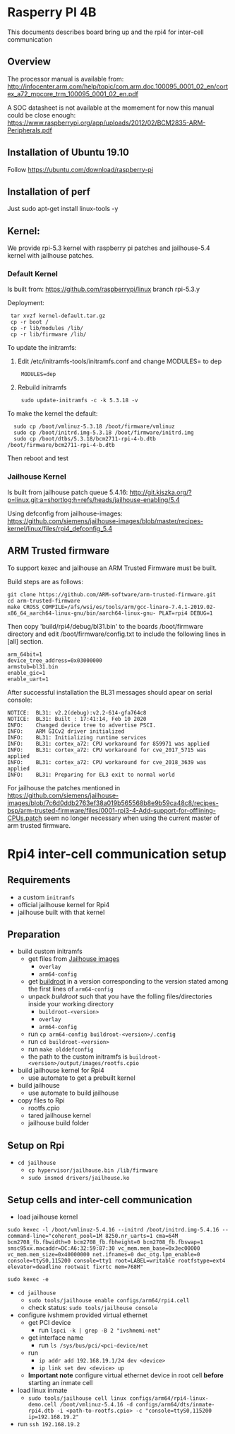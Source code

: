 # Rasperry PI 4B

This documents describes board bring up and the rpi4 for inter-cell communication

## Overview

The processor manual is available from: http://infocenter.arm.com/help/topic/com.arm.doc.100095_0001_02_en/cortex_a72_mpcore_trm_100095_0001_02_en.pdf

A SOC datasheet is not available at the momement for now this manual could be close enough: https://www.raspberrypi.org/app/uploads/2012/02/BCM2835-ARM-Peripherals.pdf

## Installation of Ubuntu 19.10

  Follow https://ubuntu.com/download/raspberry-pi
  
## Installation of perf

Just sudo apt-get install linux-tools -y
  
## Kernel:

We provide rpi-5.3 kernel with raspberry pi patches and jailhouse-5.4 kernel with 
jailhouse patches.

### Default Kernel
   
Is built from: https://github.com/raspberrypi/linux branch rpi-5.3.y

Deployment:
   
     tar xvzf kernel-default.tar.gz
     cp -r boot /
	 cp -r lib/modules /lib/
	 cp -r lib/firmware /lib/

To update the initramfs:
   
1. Edit /etc/initramfs-tools/initramfs.conf and change MODULES= to dep
   
        MODULES=dep
   
2. Rebuild initramfs
   
        sudo update-initramfs -c -k 5.3.18 -v
  
	 
To make the kernel the default:
   
	  sudo cp /boot/vmlinuz-5.3.18 /boot/firmware/vmlinuz
	  sudo cp /boot/initrd.img-5.3.18 /boot/firmware/initrd.img
	  sudo cp /boot/dtbs/5.3.18/bcm2711-rpi-4-b.dtb /boot/firmware/bcm2711-rpi-4-b.dtb
	  
Then reboot and test
   
### Jailhouse Kernel

Is built from jailhouse patch queue 5.4.16: http://git.kiszka.org/?p=linux.git;a=shortlog;h=refs/heads/jailhouse-enabling/5.4

Using defconfig from jailhouse-images: https://github.com/siemens/jailhouse-images/blob/master/recipes-kernel/linux/files/rpi4_defconfig_5.4
   
## ARM Trusted firmware

To support kexec and jailhouse an ARM Trusted Firmware must be built.

Build steps are as follows:

    git clone https://github.com/ARM-software/arm-trusted-firmware.git
    cd arm-trusted-firmware
	make CROSS_COMPILE=/afs/wsi/es/tools/arm/gcc-linaro-7.4.1-2019.02-x86_64_aarch64-linux-gnu/bin/aarch64-linux-gnu- PLAT=rpi4 DEBUG=1
	
Then copy 'build/rpi4/debug/bl31.bin' to the boards /boot/firmware directory and
edit /boot/firmware/config.txt to include the following lines in  [all] section.

    arm_64bit=1
    device_tree_address=0x03000000
    armstub=bl31.bin
    enable_gic=1
	enable_uart=1


After successful installation the BL31 messages should apear on serial console:


    NOTICE:  BL31: v2.2(debug):v2.2-614-gfa764c8
    NOTICE:  BL31: Built : 17:41:14, Feb 10 2020
    INFO:    Changed device tree to advertise PSCI.
    INFO:    ARM GICv2 driver initialized
    INFO:    BL31: Initializing runtime services                   
	INFO:    BL31: cortex_a72: CPU workaround for 859971 was applied
	INFO:    BL31: cortex_a72: CPU workaround for cve_2017_5715 was applied
	INFO:    BL31: cortex_a72: CPU workaround for cve_2018_3639 was applied
	INFO:    BL31: Preparing for EL3 exit to normal world


For jailhouse the patches mentioned in https://github.com/siemens/jailhouse-images/blob/7c6d0ddb2763ef38a019b565568b8e9b59ca48c8/recipes-bsp/arm-trusted-firmware/files/0001-rpi3-4-Add-support-for-offlining-CPUs.patch seem no longer necessary when using the current master of arm trusted firmware. 


# Rpi4 inter-cell communication setup

## Requirements

- a custom `initramfs`
- official jailhouse kernel for Rpi4
- jailhouse built with that kernel

## Preparation

- build custom initramfs
    * get files from [Jailhouse images](https://github.com/siemens/jailhouse-images/tree/master/recipes-core/non-root-initramfs/files)
        - `overlay`
        - `arm64-config`
    * get [buildroot](https://buildroot.org/downloads/) in a version corresponding to the version stated among the first lines of `arm64-config`
    * unpack *buildroot* such that you have the folling files/directories inside your working directory
        - `buildroot-<version>`
        - `overlay`
        - `arm64-config`
    * run `cp arm64-config buildroot-<version>/.config`
    * run `cd buildroot-<version>`
    * run `make olddefconfig`
    * the path to the custom initramfs is `buildroot-<version>/output/images/rootfs.cpio`
- build jailhouse kernel for Rpi4
    * use automate to get a prebuilt kernel
- build jailhouse
    * use automate to build jailhouse
- copy files to Rpi
    * rootfs.cpio
    * tared jailhouse kernel
    * jailhouse build folder

## Setup on Rpi

- `cd jailhouse`
    * `cp hypervisor/jailhouse.bin /lib/firmware`
    * `sudo insmod drivers/jailhouse.ko`

## Setup cells and inter-cell communication

- load jailhouse kernel
~~~
sudo kexec -l /boot/vmlinuz-5.4.16 --initrd /boot/initrd.img-5.4.16 --command-line="coherent_pool=1M 8250.nr_uarts=1 cma=64M bcm2708_fb.fbwidth=0 bcm2708_fb.fbheight=0 bcm2708_fb.fbswap=1 smsc95xx.macaddr=DC:A6:32:59:87:30 vc_mem.mem_base=0x3ec00000 vc_mem.mem_size=0x40000000 net.ifnames=0 dwc_otg.lpm_enable=0 console=ttyS0,115200 console=tty1 root=LABEL=writable rootfstype=ext4 elevator=deadline rootwait fixrtc mem=768M"

sudo kexec -e
~~~
- `cd jailhouse`
    * `sudo tools/jailhouse enable configs/arm64/rpi4.cell`
    * check status: `sudo tools/jailhouse console`
- configure ivshmem provided virtual ethernet
    * get PCI device
        - run `lspci -k | grep -B 2 "ivshmemi-net"`
    * get interface name
        - run `ls /sys/bus/pci/<pci-device/net`
    * run
        - `ip addr add 192.168.19.1/24 dev <device>`
        - `ip link set dev <device> up`
    * **Important note** configure virtual ethernet device in root cell **before** starting an inmate cell
- load linux inmate
    * `sudo tools/jailhouse cell linux configs/arm64/rpi4-linux-demo.cell /boot/vmlinuz-5.4.16 -d configs/arm64/dts/inmate-rpi4.dtb -i <path-to-rootfs.cpio> -c "console=ttyS0,115200 ip=192.168.19.2"`
- run `ssh 192.168.19.2`
